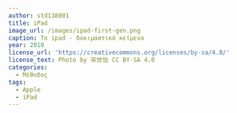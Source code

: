 ```yaml
---
author: std138001
title: iPad 
image_url: /images/ipad-first-gen.png
caption: To ipad - δοκιμαστικό κείμενο 
year: 2010 
license_url: 'https://creativecommons.org/licenses/by-sa/4.0/' 
license_text: Photo by 宋世怡 CC BY-SA 4.0 
categories:
  - Μέθοδος 
tags:
  - Apple
  - iPad 
---
```

